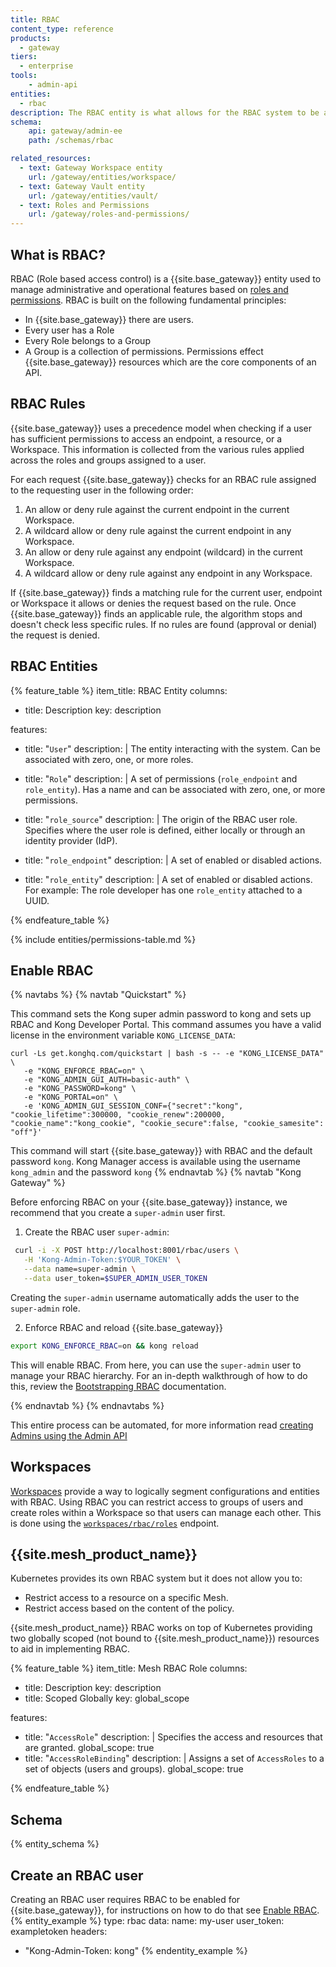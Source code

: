 ```yaml
---
title: RBAC
content_type: reference
products:
  - gateway
tiers: 
  - enterprise
tools:
    - admin-api
entities:
  - rbac
description: The RBAC entity is what allows for the RBAC system to be administered.
schema:
    api: gateway/admin-ee
    path: /schemas/rbac

related_resources:
  - text: Gateway Workspace entity
    url: /gateway/entities/workspace/
  - text: Gateway Vault entity
    url: /gateway/entities/vault/
  - text: Roles and Permissions
    url: /gateway/roles-and-permissions/
---
```


## What is RBAC?
RBAC (Role based access control) is a {{site.base_gateway}} entity used to manage administrative and operational features based on [roles and permissions](/gateway/roles-and-permissions). RBAC is built on the following fundamental principles: 

* In {{site.base_gateway}} there are users. 
* Every user has a Role
* Every Role belongs to a Group
* A Group is a collection of permissions. 
Permissions effect {{site.base_gateway}} resources which are the core components of an API. 

## RBAC Rules

{{site.base_gateway}} uses a precedence model when checking if a user has sufficient permissions to access an endpoint, a resource, or a Workspace. This information is collected from the various rules applied across the roles and groups assigned to a user. 

For each request {{site.base_gateway}} checks for an RBAC rule assigned to the requesting user in the following order:

1. An allow or deny rule against the current endpoint in the current Workspace.
2. A wildcard allow or deny rule against the current endpoint in any Workspace.
3. An allow or deny rule against any endpoint (wildcard) in the current Workspace.
4. A wildcard allow or deny rule against any endpoint in any Workspace. 

If {{site.base_gateway}} finds a matching rule for the current user, endpoint or Workspace it allows or denies the request based on the rule. Once {{site.base_gateway}} finds an applicable rule, the algorithm stops and doesn't check less specific rules. If no rules are found (approval or denial) the request is denied. 


## RBAC Entities



{% feature_table %} 
item_title: RBAC Entity
columns:
  - title: Description
    key: description

features:
  - title: "`User`"
    description: |
      The entity interacting with the system. Can be associated with zero, one, or more roles.

  - title: "`Role`"
    description: |
      A set of permissions (`role_endpoint` and `role_entity`). Has a name and can be associated with zero, one, or more permissions.

  - title: "`role_source`"
    description: |
      The origin of the RBAC user role. Specifies where the user role is defined, either locally or through an identity provider (IdP).

  - title: "`role_endpoint`"
    description: |
      A set of enabled or disabled actions.

  - title: "`role_entity`"
    description: |
      A set of enabled or disabled actions. For example: The role developer has one `role_entity` attached to a UUID. 

{% endfeature_table %}




{% include entities/permissions-table.md %}


## Enable RBAC
{% navtabs %}
{% navtab "Quickstart" %}

This command sets the Kong super admin password to kong and sets up RBAC and Kong Developer Portal. This command assumes you have a valid license in the environment variable `KONG_LICENSE_DATA`:
```
curl -Ls get.konghq.com/quickstart | bash -s -- -e "KONG_LICENSE_DATA" \
   -e "KONG_ENFORCE_RBAC=on" \
   -e "KONG_ADMIN_GUI_AUTH=basic-auth" \
   -e "KONG_PASSWORD=kong" \
   -e "KONG_PORTAL=on" \
   -e 'KONG_ADMIN_GUI_SESSION_CONF={"secret":"kong", "cookie_lifetime":300000, "cookie_renew":200000, "cookie_name":"kong_cookie", "cookie_secure":false, "cookie_samesite": "off"}'
```

This command will start {{site.base_gateway}} with RBAC and the default password `kong`. Kong Manager access is available using the username `kong_admin` and the password `kong`
{% endnavtab %}
{% navtab "Kong Gateway" %}

Before enforcing RBAC on your {{site.base_gateway}} instance, we recommend that you create a `super-admin` user first. 

1. Create the RBAC user `super-admin`: 

```sh
 curl -i -X POST http://localhost:8001/rbac/users \
   -H 'Kong-Admin-Token:$YOUR_TOKEN' \
   --data name=super-admin \
   --data user_token=$SUPER_ADMIN_USER_TOKEN
```
Creating the `super-admin` username automatically adds the user to the `super-admin` role.

2. Enforce RBAC and reload {{site.base_gateway}}
```sh
export KONG_ENFORCE_RBAC=on && kong reload
```

This will enable RBAC. From here, you can use the `super-admin` user to manage your RBAC hierarchy. For an in-depth walkthrough of how to do this, review the [Bootstrapping RBAC](/how-to/bootstrap-rbac/) documentation.

{% endnavtab %}
{% endnavtabs %}

This entire process can be automated, for more information read [creating Admins using the Admin API](/how-to/programatically-create-rbac-admins)



## Workspaces

[Workspaces](/gateway/entities/workspace/) provide a way to logically segment configurations and entities with RBAC. Using RBAC you can restrict access to groups of users and create roles within a Workspace so that users can manage each other. This is done using the [`workspaces/rbac/roles`](/api/gateway/admin-ee/3.9/#/operations/post-rbac-roles-workspace) endpoint.  

## {{site.mesh_product_name}}

Kubernetes provides its own RBAC system but it does not allow you to: 

* Restrict access to a resource on a specific Mesh. 
* Restrict access based on the content of the policy.

{{site.mesh_product_name}} RBAC works on top of Kubernetes providing two globally scoped (not bound to {{site.mesh_product_name}}) resources to aid in implementing RBAC.

<!--vale off-->
{% feature_table %} 
item_title: Mesh RBAC Role
columns:
  - title: Description
    key: description
  - title: Scoped Globally
    key: global_scope

features:
  - title: "`AccessRole`"
    description: |
      Specifies the access and resources that are granted.
    global_scope: true
  - title: "`AccessRoleBinding`"
    description: |
      Assigns a set of `AccessRoles` to a set of objects (users and groups). 
    global_scope: true

{% endfeature_table %}
<!--vale on -->

## Schema

{% entity_schema %}

## Create an RBAC user

Creating an RBAC user requires RBAC to be enabled for {{site.base_gateway}}, for instructions on how to do that see [Enable RBAC](#enable-rbac).
{% entity_example %}
type: rbac
data:
  name: my-user
  user_token: exampletoken
headers:
  - "Kong-Admin-Token: kong"
{% endentity_example %}